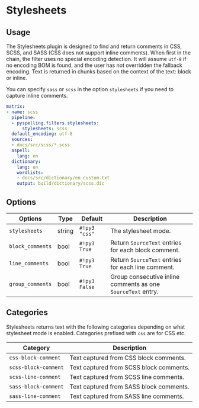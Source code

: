 # Stylesheets

## Usage

The Stylesheets plugin is designed to find and return comments in CSS, SCSS, and SASS (CSS does not support inline comments). When first in the chain, the filter uses no special encoding detection. It will assume `utf-8` if no encoding BOM is found, and the user has not overridden the fallback encoding. Text is returned in chunks based on the context of the text: block or inline.

You can specify `sass` or `scss` in the option `stylesheets` if you need to capture inline comments.

```yaml
matrix:
- name: scss
  pipeline:
  - pyspelling.filters.stylesheets:
      stylesheets: scss
  default_encoding: utf-8
  sources:
  - docs/src/scss/*.scss
  aspell:
    lang: en
  dictionary:
    lang: en
    wordlists:
    - docs/src/dictionary/en-custom.txt
    output: build/dictionary/scss.dic
```

## Options

Options          | Type     | Default       | Description
---------------- | -------- | ------------- | -----------
`stylesheets`    | string   | `#!py3 "css"` | The stylesheet mode.
`block_comments` | bool     | `#!py3 True`  | Return `SourceText` entries for each block comment.
`line_comments`  | bool     | `#!py3 True`  | Return `SourceText` entries for each line comment.
`group_comments` | bool     | `#!py3 False` | Group consecutive inline comments as one `SourceText` entry.

## Categories

Stylesheets returns text with the following categories depending on what stylesheet mode is enabled. Categories prefixed with `css` are for CSS etc.

Category             | Description
-------------------- | -----------
`css-block-comment`  | Text captured from CSS block comments.
`scss-block-comment` | Text captured from SCSS block comments.
`scss-line-comment`  | Text captured from SCSS line comments.
`sass-block-comment` | Text captured from SASS block comments.
`sass-line-comment`  | Text captured from SASS line comments.
